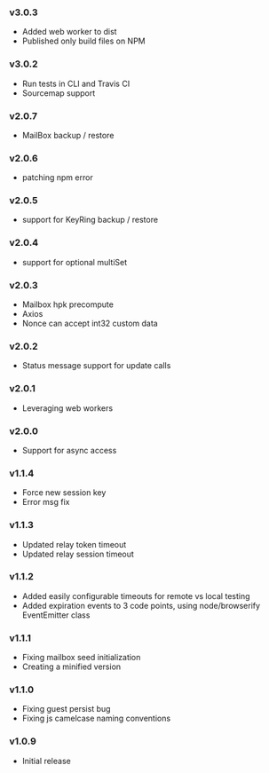 ### v3.0.3

* Added web worker to dist
* Published only build files on NPM

### v3.0.2

* Run tests in CLI and Travis CI
* Sourcemap support

### v2.0.7

* MailBox backup / restore

### v2.0.6

* patching npm error

### v2.0.5

* support for KeyRing backup / restore

### v2.0.4

* support for optional multiSet

### v2.0.3
* Mailbox hpk precompute
* Axios
* Nonce can accept int32 custom data

### v2.0.2

* Status message support for update calls

### v2.0.1

* Leveraging web workers

### v2.0.0

* Support for async access

### v1.1.4

* Force new session key
* Error msg fix

### v1.1.3

* Updated relay token timeout
* Updated relay session timeout

### v1.1.2

* Added easily configurable timeouts for remote vs local testing
* Added expiration events to 3 code points, using node/browserify EventEmitter class

### v1.1.1

* Fixing mailbox seed initialization
* Creating a minified version  

### v1.1.0

* Fixing guest persist bug
* Fixing js camelcase naming conventions

### v1.0.9

* Initial release
